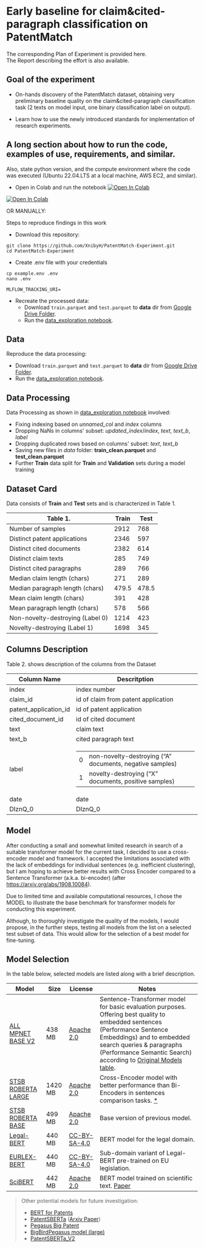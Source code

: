 # Early baseline for claim&cited-paragraph classification on PatentMatch

The corresponding Plan of Experiment is provided <a href:=https://www.notion.so/Early-baseline-for-claim-cited-paragraph-classification-on-PatentMatch-Michal-66d57dc044954503aa969fbb6edc4acc>here</a>.
\
The <a href:=https://www.notion.so/Report-Michal-Early-Baseline-PatentMatch-Paragraph-Classification-b55cf6d528e34958947742ea152dea52>Report</a> describing the effort is also available.

## Goal of the experiment

- On-hands discovery of the PatentMatch dataset, obtaining very preliminary baseline quality on the claim&cited-paragraph classification task (2 texts on model input, one binary classification label on output).

- Learn how to use the newly introduced standards for implementation of research experiments.

## A long section about how to run the code, examples of use, requirements, and similar.

Also, state python version, and the compute environment where the code was executed (Ubuntu 22.04.LTS at a local machine, AWS EC2, and similar).

- Open in Colab and run the notebook  [![Open In Colab](https://colab.research.google.com/assets/colab-badge.svg)](https://colab.research.google.com/github/XnibyH/PatentMatch-Experiment/blob/main/notebooks/data_exploration.ipynb)  

[![Open In Colab](https://colab.research.google.com/assets/colab-badge.svg)](https://colab.research.google.com/github/XnibyH/PatentMatch-Experiment/blob/main/notebooks/data_exploration.ipynb)

OR MANUALLY:

Steps to reproduce findings in this work

- Download this repository:
```
git clone https://github.com/XnibyH/PatentMatch-Experiment.git
cd PatentMatch-Experiment
```

- Create .env file with your credentials
```
cp example.env .env
nano .env
```
```shell
MLFLOW_TRACKING_URI=
```

- Recreate the processed data:
    - Download `train.parquet` and `test.parquet` to **data** dir from [Google Drive Folder](https://drive.google.com/drive/folders/1bReauP_LtdzBFpCk82RL3N8hvufGSr8r?usp=drive_link).
    - Run the [data_exploration notebook](notebooks/data_exploration.ipynb).

## Data

Reproduce the data processing:
- Download `train.parquet` and `test.parquet` to **data** dir from [Google Drive Folder](https://drive.google.com/drive/folders/1bReauP_LtdzBFpCk82RL3N8hvufGSr8r?usp=drive_link).
- Run the [data_exploration notebook](notebooks/data_exploration.ipynb).

## Data Processing

Data Processing as shown in [data_exploration notebook](notebooks/data_exploration.ipynb) involved:
- Fixing indexing based on *unnamed_col* and *index* columns
- Dropping NaNs in columns' subset: *updated_index*/*index*, *text*, *text_b*, *label*
- Dropping duplicated rows based on columns' subset: *text*, *text_b*
- Saving new files in *data* folder: **train_clean.parquet** and **test_clean.parquet**
- Further **Train** data split for **Train** and **Validation** sets during a model training

## Dataset Card

Data consists of **Train** and **Test** sets and is characterized in Table 1.

| Table 1.                         | Train | Test  | 
| ---                              | ---   | ---   |
| Number of samples                | 2912  | 768   |
| Distinct patent applications     | 2346  | 597   |
| Distinct cited documents         | 2382  | 614   |
| Distinct claim texts             | 285   | 749   |
| Distinct cited paragraphs        | 289   | 766   |
| Median claim length (chars)      | 271   | 289   |
| Median paragraph length (chars)  | 479.5 | 478.5 |
| Mean claim length (chars)        | 391   | 428   |
| Mean paragraph length (chars)    | 578   | 566   |
| Non-novelty-destroying (Label 0) | 1214  | 423   |
| Novelty-destroying (Label 1)     | 1698  | 345   |

## Columns Description

Table 2. shows description of the columns from the Dataset

| Column Name           | Descritption  |
| ---                   | ---           |
| index                 | index number  |
| claim_id              | id of claim from patent application|
| patent_application_id | id of patent application  |
| cited_document_id     | id of cited document      |
| text                  | claim text    |
| text_b                | cited paragraph text |
| label                 | <table> <tbody>  <tr>  <td>0</td>  <td>non-novelty-destroying (“A” documents, negative samples)</td>  </tr>  <tr>  <td>1</td>  <td>novelty-destroying (“X” documents, positive samples)</td>  </tr>  </tbody>  </table> |
| date                  | date          |
| DIznQ_0               | DIznQ_0       |

## Model

After conducting a small and somewhat limited research in search of a suitable transformer model for the current task, I decided to use a cross-encoder model and framework. I accepted the limitations associated with the lack of embeddings for individual sentences (e.g. inefficient clustering), but I am hoping to achieve better results with Cross Encoder compared to a Sentence Transformer (a.k.a. bi-encoder) (after https://arxiv.org/abs/1908.10084).

Due to limited time and available computational resources, I chose the MODEL to illustrate the base benchmark for transformer models for conducting this experiment.

Although, to thoroughly investigate the quality of the models, I would propose, in the further steps, testing all models from the list on a selected test subset of data. This would allow for the selection of a best model for fine-tuning.

## Model Selection

In the table below, selected models are listed along with a brief description.

| Model | Size | License | Notes |
| ----- | ---- | ------- | ----- |
| [ALL MPNET BASE V2](https://huggingface.co/sentence-transformers/all-mpnet-base-v2) | 438 MB | [Apache 2.0](https://huggingface.co/datasets/choosealicense/licenses/blob/main/markdown/apache-2.0.md) | Sentence-Transformer model for basic evaluation purposes. Offering best quality to embedded sentences (Performance Sentence Embeddings) and to embedded search queries & paragraphs (Performance Semantic Search) according to [Original Models table](https://www.sbert.net/docs/sentence_transformer/pretrained_models.html#original-models). |
| [STSB ROBERTA LARGE](https://huggingface.co/cross-encoder/stsb-roberta-large ) | 1420 MB | [Apache 2.0](https://huggingface.co/datasets/choosealicense/licenses/blob/main/markdown/apache-2.0.md) | Cross-Encoder model with better performance than Bi-Encoders in sentences comparison tasks. [*](https://arxiv.org/abs/1908.10084) |
| [STSB ROBERTA BASE](https://huggingface.co/cross-encoder/stsb-roberta-base) | 499 MB | [Apache 2.0](https://huggingface.co/datasets/choosealicense/licenses/blob/main/markdown/apache-2.0.md) | Base version of previous model. |
| [Legal-BERT](https://huggingface.co/nlpaueb/legal-bert-base-uncased) | 440 MB | [CC-BY-SA-4.0](https://huggingface.co/datasets/choosealicense/licenses/blob/main/markdown/cc-by-sa-4.0.md) | BERT model for the legal domain. |
| [EURLEX-BERT](https://huggingface.co/nlpaueb/bert-base-uncased-eurlex) | 440 MB | [CC-BY-SA-4.0](https://huggingface.co/datasets/choosealicense/licenses/blob/main/markdown/cc-by-sa-4.0.md) | Sub-domain variant of Legal-BERT pre-trained on EU legislation. |
| [SciBERT](https://huggingface.co/allenai/scibert_scivocab_uncased) | 442 MB | [Apache 2.0](https://github.com/allenai/scibert?tab=Apache-2.0-1-ov-file#readme) | BERT model trained on scientific text. [Paper](https://arxiv.org/pdf/1903.10676) |

>Other potential models for future investigation: 
>- [BERT for Patents](https://huggingface.co/anferico/bert-for-patents)
>- [PatentSBERTa](https://huggingface.co/AI-Growth-Lab/PatentSBERTa) ([Arxiv Paper](https://arxiv.org/abs/2103.11933))
>- [Pegasus Big Patent](https://huggingface.co/google/pegasus-big_patent)
>- [BigBirdPegasus model (large)](https://huggingface.co/google/bigbird-pegasus-large-bigpatent)
>- [PatentSBERTa_V2](https://huggingface.co/AAUBS/PatentSBERTa_V2)
